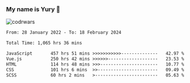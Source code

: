 ### My name is Yury 👋 
![codrwars](https://www.codewars.com/users/litury/badges/micro) 


<!--START_SECTION:waka-->

```txt
From: 28 January 2022 - To: 18 February 2024

Total Time: 1,065 hrs 36 mins

JavaScript       457 hrs 51 mins >>>>>>>>>>>--------------   42.97 %
Vue.js           250 hrs 42 mins >>>>>>-------------------   23.53 %
HTML             114 hrs 48 mins >>>----------------------   10.77 %
CSS              101 hrs 6 mins  >>-----------------------   09.49 %
SCSS             60 hrs 2 mins   >------------------------   05.63 %
```

<!--END_SECTION:waka-->


